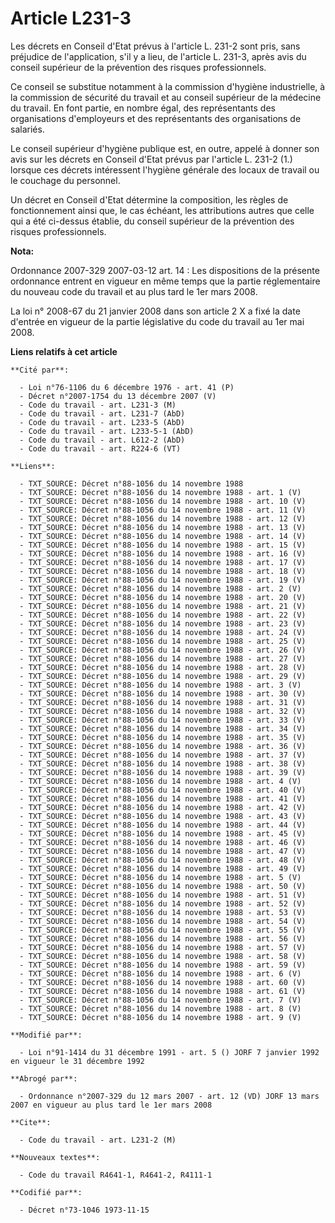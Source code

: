 # Article L231-3

Les décrets en Conseil d'Etat prévus à l'article L. 231-2 sont pris, sans préjudice de l'application, s'il y a lieu, de
l'article L. 231-3, après avis du conseil supérieur de la prévention des risques professionnels.

Ce conseil se substitue notamment à la commission d'hygiène industrielle, à la commission de sécurité du travail et au
conseil supérieur de la médecine du travail. En font partie, en nombre égal, des représentants des organisations d'employeurs
et des représentants des organisations de salariés.

Le conseil supérieur d'hygiène publique est, en outre, appelé à donner son avis sur les décrets en Conseil d'Etat prévus par
l'article L. 231-2 (1.) lorsque ces décrets intéressent l'hygiène générale des locaux de travail ou le couchage du personnel.

Un décret en Conseil d'Etat détermine la composition, les règles de fonctionnement ainsi que, le cas échéant, les
attributions autres que celle qui a été ci-dessus établie, du conseil supérieur de la prévention des risques professionnels.

**Nota:**

Ordonnance 2007-329 2007-03-12 art. 14 : Les dispositions de la présente ordonnance entrent en vigueur en même temps que la
partie réglementaire du nouveau code du travail et au plus tard le 1er mars 2008.

La loi n° 2008-67 du 21 janvier 2008 dans son article 2 X a fixé la date d'entrée en vigueur de la partie législative du code
du travail au 1er mai 2008.

**Liens relatifs à cet article**

	**Cité par**:

	  - Loi n°76-1106 du 6 décembre 1976 - art. 41 (P)
	  - Décret n°2007-1754 du 13 décembre 2007 (V)
	  - Code du travail - art. L231-3 (M)
	  - Code du travail - art. L231-7 (AbD)
	  - Code du travail - art. L233-5 (AbD)
	  - Code du travail - art. L233-5-1 (AbD)
	  - Code du travail - art. L612-2 (AbD)
	  - Code du travail - art. R224-6 (VT)

	**Liens**:

	  - TXT_SOURCE: Décret n°88-1056 du 14 novembre 1988
	  - TXT_SOURCE: Décret n°88-1056 du 14 novembre 1988 - art. 1 (V)
	  - TXT_SOURCE: Décret n°88-1056 du 14 novembre 1988 - art. 10 (V)
	  - TXT_SOURCE: Décret n°88-1056 du 14 novembre 1988 - art. 11 (V)
	  - TXT_SOURCE: Décret n°88-1056 du 14 novembre 1988 - art. 12 (V)
	  - TXT_SOURCE: Décret n°88-1056 du 14 novembre 1988 - art. 13 (V)
	  - TXT_SOURCE: Décret n°88-1056 du 14 novembre 1988 - art. 14 (V)
	  - TXT_SOURCE: Décret n°88-1056 du 14 novembre 1988 - art. 15 (V)
	  - TXT_SOURCE: Décret n°88-1056 du 14 novembre 1988 - art. 16 (V)
	  - TXT_SOURCE: Décret n°88-1056 du 14 novembre 1988 - art. 17 (V)
	  - TXT_SOURCE: Décret n°88-1056 du 14 novembre 1988 - art. 18 (V)
	  - TXT_SOURCE: Décret n°88-1056 du 14 novembre 1988 - art. 19 (V)
	  - TXT_SOURCE: Décret n°88-1056 du 14 novembre 1988 - art. 2 (V)
	  - TXT_SOURCE: Décret n°88-1056 du 14 novembre 1988 - art. 20 (V)
	  - TXT_SOURCE: Décret n°88-1056 du 14 novembre 1988 - art. 21 (V)
	  - TXT_SOURCE: Décret n°88-1056 du 14 novembre 1988 - art. 22 (V)
	  - TXT_SOURCE: Décret n°88-1056 du 14 novembre 1988 - art. 23 (V)
	  - TXT_SOURCE: Décret n°88-1056 du 14 novembre 1988 - art. 24 (V)
	  - TXT_SOURCE: Décret n°88-1056 du 14 novembre 1988 - art. 25 (V)
	  - TXT_SOURCE: Décret n°88-1056 du 14 novembre 1988 - art. 26 (V)
	  - TXT_SOURCE: Décret n°88-1056 du 14 novembre 1988 - art. 27 (V)
	  - TXT_SOURCE: Décret n°88-1056 du 14 novembre 1988 - art. 28 (V)
	  - TXT_SOURCE: Décret n°88-1056 du 14 novembre 1988 - art. 29 (V)
	  - TXT_SOURCE: Décret n°88-1056 du 14 novembre 1988 - art. 3 (V)
	  - TXT_SOURCE: Décret n°88-1056 du 14 novembre 1988 - art. 30 (V)
	  - TXT_SOURCE: Décret n°88-1056 du 14 novembre 1988 - art. 31 (V)
	  - TXT_SOURCE: Décret n°88-1056 du 14 novembre 1988 - art. 32 (V)
	  - TXT_SOURCE: Décret n°88-1056 du 14 novembre 1988 - art. 33 (V)
	  - TXT_SOURCE: Décret n°88-1056 du 14 novembre 1988 - art. 34 (V)
	  - TXT_SOURCE: Décret n°88-1056 du 14 novembre 1988 - art. 35 (V)
	  - TXT_SOURCE: Décret n°88-1056 du 14 novembre 1988 - art. 36 (V)
	  - TXT_SOURCE: Décret n°88-1056 du 14 novembre 1988 - art. 37 (V)
	  - TXT_SOURCE: Décret n°88-1056 du 14 novembre 1988 - art. 38 (V)
	  - TXT_SOURCE: Décret n°88-1056 du 14 novembre 1988 - art. 39 (V)
	  - TXT_SOURCE: Décret n°88-1056 du 14 novembre 1988 - art. 4 (V)
	  - TXT_SOURCE: Décret n°88-1056 du 14 novembre 1988 - art. 40 (V)
	  - TXT_SOURCE: Décret n°88-1056 du 14 novembre 1988 - art. 41 (V)
	  - TXT_SOURCE: Décret n°88-1056 du 14 novembre 1988 - art. 42 (V)
	  - TXT_SOURCE: Décret n°88-1056 du 14 novembre 1988 - art. 43 (V)
	  - TXT_SOURCE: Décret n°88-1056 du 14 novembre 1988 - art. 44 (V)
	  - TXT_SOURCE: Décret n°88-1056 du 14 novembre 1988 - art. 45 (V)
	  - TXT_SOURCE: Décret n°88-1056 du 14 novembre 1988 - art. 46 (V)
	  - TXT_SOURCE: Décret n°88-1056 du 14 novembre 1988 - art. 47 (V)
	  - TXT_SOURCE: Décret n°88-1056 du 14 novembre 1988 - art. 48 (V)
	  - TXT_SOURCE: Décret n°88-1056 du 14 novembre 1988 - art. 49 (V)
	  - TXT_SOURCE: Décret n°88-1056 du 14 novembre 1988 - art. 5 (V)
	  - TXT_SOURCE: Décret n°88-1056 du 14 novembre 1988 - art. 50 (V)
	  - TXT_SOURCE: Décret n°88-1056 du 14 novembre 1988 - art. 51 (V)
	  - TXT_SOURCE: Décret n°88-1056 du 14 novembre 1988 - art. 52 (V)
	  - TXT_SOURCE: Décret n°88-1056 du 14 novembre 1988 - art. 53 (V)
	  - TXT_SOURCE: Décret n°88-1056 du 14 novembre 1988 - art. 54 (V)
	  - TXT_SOURCE: Décret n°88-1056 du 14 novembre 1988 - art. 55 (V)
	  - TXT_SOURCE: Décret n°88-1056 du 14 novembre 1988 - art. 56 (V)
	  - TXT_SOURCE: Décret n°88-1056 du 14 novembre 1988 - art. 57 (V)
	  - TXT_SOURCE: Décret n°88-1056 du 14 novembre 1988 - art. 58 (V)
	  - TXT_SOURCE: Décret n°88-1056 du 14 novembre 1988 - art. 59 (V)
	  - TXT_SOURCE: Décret n°88-1056 du 14 novembre 1988 - art. 6 (V)
	  - TXT_SOURCE: Décret n°88-1056 du 14 novembre 1988 - art. 60 (V)
	  - TXT_SOURCE: Décret n°88-1056 du 14 novembre 1988 - art. 61 (V)
	  - TXT_SOURCE: Décret n°88-1056 du 14 novembre 1988 - art. 7 (V)
	  - TXT_SOURCE: Décret n°88-1056 du 14 novembre 1988 - art. 8 (V)
	  - TXT_SOURCE: Décret n°88-1056 du 14 novembre 1988 - art. 9 (V)

	**Modifié par**:

	  - Loi n°91-1414 du 31 décembre 1991 - art. 5 () JORF 7 janvier 1992 en vigueur le 31 décembre 1992

	**Abrogé par**:

	  - Ordonnance n°2007-329 du 12 mars 2007 - art. 12 (VD) JORF 13 mars 2007 en vigueur au plus tard le 1er mars 2008

	**Cite**:

	  - Code du travail - art. L231-2 (M)

	**Nouveaux textes**:

	  - Code du travail R4641-1, R4641-2, R4111-1

	**Codifié par**:

	  - Décret n°73-1046 1973-11-15
